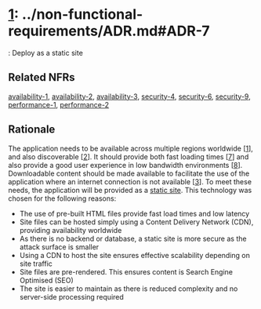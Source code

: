 # [1]: ../non-functional-requirements/ADR.md#ADR-7

: Deploy as a static site

## Related NFRs

[availability-1][1], [availability-2][2], [availability-3][3], [security-4][4], [security-6][5], [security-9][6], [performance-1][7], [performance-2][8]

## Rationale

The application needs to be available across multiple regions worldwide \[[1]\], and also discoverable \[[2]\]. It should provide both fast loading times \[[7]\] and also provide a good user experience in low bandwidth environments \[[8]\]. Downloadable content should be made available to facilitate the use of the application where an internet connection is not available \[[3]\]. To meet these needs, the application will be provided as a [static site](https://en.wikipedia.org/wiki/Static_web_page). This technology was chosen for the following reasons:

- The use of pre-built HTML files provide fast load times and low latency
- Site files can be hosted simply using a Content Delivery Network (CDN), providing availability worldwide
- As there is no backend or database, a static site is more secure as the attack surface is smaller
- Using a CDN to host the site ensures effective scalability depending on site traffic
- Site files are pre-rendered. This ensures content is Search Engine Optimised (SEO)
- The site is easier to maintain as there is reduced complexity and no server-side processing required

[1]: ../non-functional-requirements/availability.md#availability-1
[2]: ../non-functional-requirements/availability.md#availability-2
[3]: ../non-functional-requirements/availability.md#availability-3
[4]: ../non-functional-requirements/security.md#security-4
[5]: ../non-functional-requirements/security.md#security-6
[6]: ../non-functional-requirements/security.md#security-9
[7]: ../non-functional-requirements/performance.md#performance-1
[8]: ../non-functional-requirements/performance.md#performance-2
